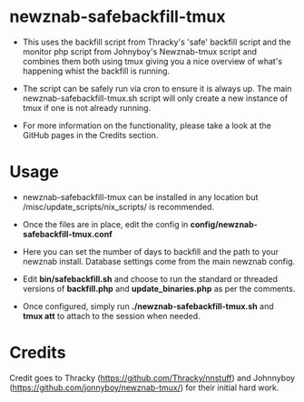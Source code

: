 # newznab-safebackfill-tmux

* This uses the backfill script from Thracky's 'safe' backfill script and the monitor php script from Johnyboy's Newznab-tmux script and combines them both using tmux giving you a nice overview of what's happening whist the backfill is running.

* The script can be safely run via cron to ensure it is always up. The main newznab-safebackfill-tmux.sh script will only create a new instance of tmux if one is not already running.

* For more information on the functionality, please take a look at the GitHub pages in the Credits section.

# Usage

* newznab-safebackfill-tmux can be installed in any location but <newznab location>/misc/update_scripts/nix_scripts/ is recommended.

* Once the files are in place, edit the config in **config/newznab-safebackfill-tmux.conf**

* Here you can set the number of days to backfill and the path to your newznab install. Database settings come from the main newznab config.

* Edit **bin/safebackfill.sh** and choose to run the standard or threaded versions of **backfill.php** and **update_binaries.php** as per the comments.

* Once configured, simply run **./newznab-safebackfill-tmux.sh** and **tmux att** to attach to the session when needed.

# Credits

Credit goes to Thracky (https://github.com/Thracky/nnstuff) and Johnnyboy (https://github.com/jonnyboy/newznab-tmux/) for their initial hard work.




